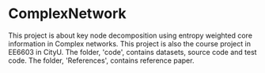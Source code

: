 # ComplexNetwork
This project is about key node decomposition using entropy weighted core information in Complex networks.
This project is also the course project in EE6603 in CityU.
The folder, 'code', contains datasets, source code and test code.
The folder, 'References', contains reference paper.
